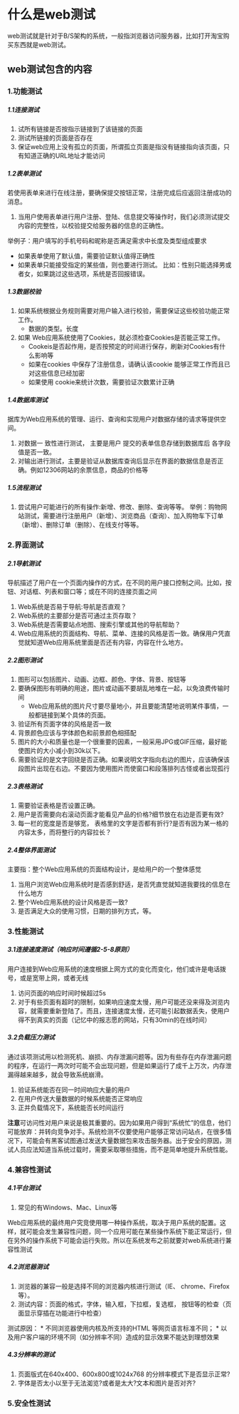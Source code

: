 # 什么是web测试
web测试就是针对于B/S架构的系统，一般指浏览器访问服务器，比如打开淘宝购买东西就是web测试。

## web测试包含的内容
### 1.功能测试
##### 1.1连接测试
1. 试所有链接是否按指示链接到了该链接的页面
2. 测试所链接的页面是否存在
3. 保证web应用上没有孤立的页面，所谓孤立页面是指没有链接指向该页面，只有知道正确的URL地址才能访问

##### 1.2表单测试
若使用表单来进行在线注册，要确保提交按钮正常，注册完成后应返回注册成功的消息。
1. 当用户使用表单进行用户注册、登陆、信息提交等操作时，我们必须测试提交内容的完整性，以校验提交给服务器的信息的正确性。

举例子：用户填写的手机号码和昵称是否满足需求中长度及类型组成要求
* 如果表单使用了默认值，需要验证默认值得正确性
* 如果表单只能接受指定的某些值，则也要进行测试。
   比如：性别只能选择男或者女，如果跳过这些选项，系统是否回报错误。

##### 1.3数据校验
1. 如果系统根据业务规则需要对用户输入进行校验，需要保证这些校验功能正常工作。
     * 数据的类型。长度
2. 如果 Web应用系统使用了Cookies，就必须检查Cookies是否能正常工作。
   * Cookeis是否起作用，是否按预定的时间进行保存，刷新对Cookies有什么影响等
   * 如果在cookies 中保存了注册信息，请确认该cookie 能够正常工作而且已对这些信息已经加密
   * 如果使用 cookie来统计次数，需要验证次数累计正确
##### 1.4数据库测试
据库为Web应用系统的管理、运行、查询和实现用户对数据存储的请求等提供空间。
1. 对数据一 致性进行测试， 主要是用户 提交的表单信息存储到数据库后 各字段值是否一致。
2. 对输出进行测试，主要是验证从数据库查询后显示在界面的数据信息是否正确。例如12306网站的余票信息，商品的价格等

##### 1.5流程测试
1. 尝试用户可能进行的所有操作:新增、修改、删除、查询等等。
  举例：购物网站测试，需要进行注册用户（新增）、浏览商品（查询）、加入购物车下订单（新增）、删除订单（删除）、在线支付等等。

### 2.界面测试
##### 2.1导航测试
导航描述了用户在一个页面内操作的方式，在不同的用户接口控制之间。比如，按钮、对话框、列表和窗口等；或在不同的连接页面之间
1.  Web系统是否易于导航:导航是否直观？
2.  Web系统的主要部分是否可通过主页存取？
3.  Web系统是否需要站点地图、搜索引擎或其他的导航帮助？
4.  Web应用系统的页面结构、导航、菜单、连接的风格是否一致。确保用户凭直觉就知道Web应用系统里面是否还有内容，内容在什么地方。
##### 2.2图形测试
1. 图形可以包括图片、动画、边框、颜色、字体、背景、按钮等
2. 要确保图形有明确的用途，图片或动画不要胡乱地堆在一起，以免浪费传输时间
   * Web应用系统的图片尺寸要尽量地小，并且要能清楚地说明某件事情，一般都链接到某个具体的页面。
 3. 验证所有页面字体的风格是否一致
 4. 背景颜色应该与字体颜色和前景颜色相搭配
 5. 图片的大小和质量也是一个很重要的因素，一般采用JPG或GIF压缩，最好能使图片的大小减小到30k以下。
 6. 需要验证的是文字回绕是否正确。如果说明文字指向右边的图片，应该确保该段图片出现在右边。不要因为使用图片而使窗口和段落排列古怪或者出现孤行
##### 2.3表格测试
1. 需要验证表格是否设置正确。
2. 用户是否需要向右滚动页面才能看见产品的价格?细节放在右边是否更有效?
3. 每一栏的宽度是否是够宽， 表格里的文字是否都有折行?是否有因为某一格的内容太多，而将整行的内容拉长？
##### 2.4整体界面测试
主要指：整个Web应用系统的页面结构设计，是给用户的一个整体感觉
1. 当用户浏览Web应用系统时是否感到舒适，是否凭直觉就知道我要找的信息在什么地方
2. 整个Web应用系统的设计风格是否一致?
3. 是否满足大众的使用习惯，日期的排列方式，等。

### 3.性能测试
##### 3.1连接速度测试（响应时间遵循2-5-8原则）
用户连接到Web应用系统的速度根据上网方式的变化而变化，他们或许是电话拨号，或是宽带上网，或者无线
1. 访问页面的响应时间时候超过5s
2. 对于有些页面有超时的限制，如果响应速度太慢，用户可能还没来得及浏览内容，就需要重新登陆了。而且，连接速度太慢，还可能引起数据丢失，使用户得不到真实的页面（记忆中的报志愿的网站，只有30min的在线时间）

##### 3.2负载压力测试
通过该项测试用以检测死机、崩损、内存泄漏问题等。因为有些存在内存泄漏问题的程序，在运行一两次时可能不会出现问题，但是如果运行了成千上万次，内存泄漏得越来越多，就会导致系统崩滑。
1. 验证系统能否在同一时间响应大量的用户
2. 在用户传送大量数据的时候系统能否正常响应
3. 正并负载情况下，系统能否长时间运行

**注意**可访问性对用户来说是极其重要的。因为如果用户得到“系统忙”的信息，他们可能放弃：并转向竞争对手。系统检测不仅要使用户能够正常访问站点，在很多情况下，可能会有黑客试图通过发送大量数据包来攻击服务器。出于安全的原因，测试人员应法知道当系统过载时，需要采取哪些措施，而不是简单地提升系统性能。

### 4.兼容性测试
##### 4.1平台测试
1. 常见的有Windows、Mac、Linux等

Web应用系统的最终用户究竞使用哪一种操作系统，取决于用户系统的配置。这样，就可能会发生兼容性问题，同一个应用可能在某些操作系统下能正常运行，但在另外的操作系统下可能会运行失败。所以在系统发布之前就要对web系统进行兼容性测试
##### 4.2浏览器测试
1. 浏览器的兼容一般是选择不同的浏览器内核进行测试（IE、 chrome、Firefox等）。
2. 测试内容：页面的格式，字体，输入框，下拉框，复选框， 按钮等的检查（页面显示穿插在功能进行中检查）

测试原因：
    *  不同浏览器使用内核及所支持的HTML 等网页语言标准不同；
    *    以及用户客户端的环境不同（如分辨率不同）造成的显示效果不能达到理想效果

##### 4.3分辨率的测试
1. 页面版式在640x400、600x800或1024x768 的分辨率模式下是否显示正常?
2. 字体是否太小以至于无法洳览?或者是太大?文本和图片是否对齐?
### 5.安全性测试
